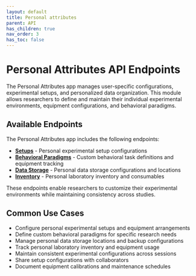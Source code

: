 ```yaml
---
layout: default
title: Personal attributes
parent: API
has_children: true
nav_order: 3
has_toc: false
---
```

# Personal Attributes API Endpoints

The Personal Attributes app manages user-specific configurations, experimental setups, and personalized data organization. This module allows researchers to define and maintain their individual experimental environments, equipment configurations, and behavioral paradigms.

## Available Endpoints

The Personal Attributes app includes the following endpoints:

- **[Setups](/api/personal_attributes/setup/)** - Personal experimental setup configurations
- **[Behavioral Paradigms](/api/personal_attributes/behavioralparadigm/)** - Custom behavioral task definitions and equipment tracking
- **[Data Storage](/api/personal_attributes/datastorage/)** - Personal data storage configurations and locations
- **[Inventory](/api/personal_attributes/inventory/)** - Personal laboratory inventory and consumables

These endpoints enable researchers to customize their experimental environments while maintaining consistency across studies.

## Common Use Cases

- Configure personal experimental setups and equipment arrangements
- Define custom behavioral paradigms for specific research needs
- Manage personal data storage locations and backup configurations
- Track personal laboratory inventory and equipment usage
- Maintain consistent experimental configurations across sessions
- Share setup configurations with collaborators
- Document equipment calibrations and maintenance schedules
